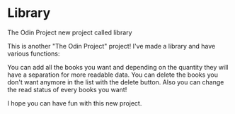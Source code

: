# Library
The Odin Project new project called library


This is another "The Odin Project" project!
I've made a library and have various functions:

You can add all the books you want and depending on the quantity they will have a separation for more readable data.
You can delete the books you don't want anymore in the list with the delete button.
Also you can change the read status of every books you want!

I hope you can have fun with this new project.